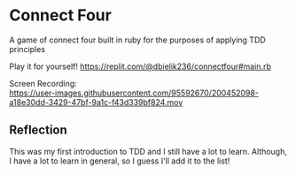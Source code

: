 # Connect Four
A game of connect four built in ruby for the purposes of applying TDD principles

Play it for yourself! https://replit.com/@dbielik236/connectfour#main.rb

Screen Recording:<br>
https://user-images.githubusercontent.com/95592670/200452098-a18e30dd-3429-47bf-9a1c-f43d339bf824.mov

## Reflection
This was my first introduction to TDD and I still have a lot to learn. Although, I have a lot to learn in general, so I guess I'll add it to the list!
